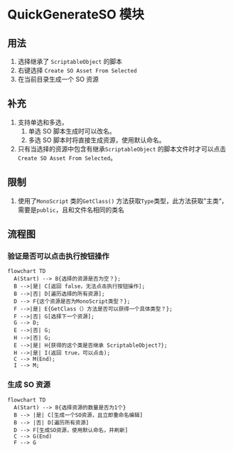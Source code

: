 # QuickGenerateSO 模块

## 用法

1. 选择继承了 `ScriptableObject` 的脚本
2. 右键选择 `Create SO Asset From Selected`
3. 在当前目录生成一个 SO 资源

## 补充

1. 支持单选和多选，
   1. 单选 SO 脚本生成时可以改名。
   2. 多选 SO 脚本时将直接生成资源，使用默认命名。
2. 只有当选择的资源中包含有继承`ScriptableObject` 的脚本文件时才可以点击 `Create SO Asset From Selected`。

## 限制

1. 使用了`MonoScript` 类的`GetClass()` 方法获取`Type`类型，此方法获取”主类“，需要是`public`，且和文件名相同的类名

## 流程图

### 验证是否可以点击执行按钮操作

``` mermaid
flowchart TD
  A(Start) --> B{选择的资源是否为空？};
  B -->|是| C[返回 false，无法点击执行按钮操作];
  B -->|否| D[遍历选择的所有资源];
  D --> F{这个资源是否为MonoScript类型？};
  F -->|是| E{GetClass（）方法是否可以获得一个具体类型？};
  F -->|否| G[选择下一个资源];
  G --> D;
  E -->|否| G;
  H -->|否| G;
  E -->|是| H{获得的这个类是否继承 ScriptableObject?};
  H -->|是| I(返回 true，可以点击);
  C --> M(End);
  I --> M;
```

### 生成 SO 资源

```mermaid
flowchart TD
  A(Start) --> B{选择资源的数量是否为1个}
  B --> |是| C[生成一个SO资源，且立即重命名编辑]
  B --> |否| D[遍历所有资源]
  D --> F[生成SO资源，使用默认命名，并刷新]
  C --> G(End)
  F --> G
```
